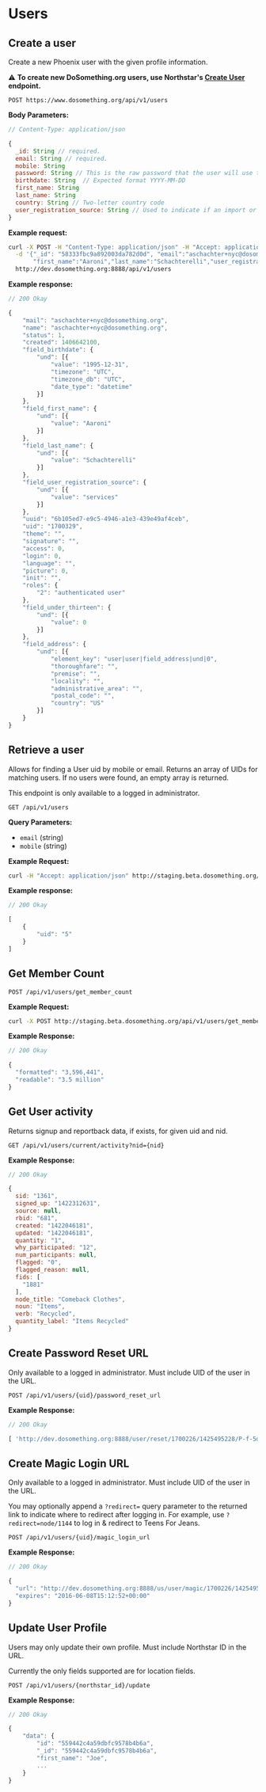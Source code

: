 # Users

## Create a user

Create a new Phoenix user with the given profile information.

:warning: __To create new DoSomething.org users, use Northstar's [Create User](https://github.com/DoSomething/northstar/blob/dev/documentation/endpoints/users.md#create-a-user)
endpoint.__

```
POST https://www.dosomething.org/api/v1/users
```

**Body Parameters:**

```js
// Content-Type: application/json

{
  _id: String // required.
  email: String // required.
  mobile: String
  password: String // This is the raw password that the user will use to login.
  birthdate: String  // Expected format YYYY-MM-DD
  first_name: String
  last_name: String
  country: String // Two-letter country code
  user_registration_source: String // Used to indicate if an import or external app has created the User.
}
```

**Example request:**

```sh
curl -X POST -H "Content-Type: application/json" -H "Accept: application/json" \
  -d '{"_id": "58333fbc9a892003da782d0d", "email":"aschachter+nyc@dosomething.org", "password":"password", "birthdate":"1995-12-31", \
       "first_name":"Aaroni","last_name":"Schachterelli","user_registration_source":"services"}' \
  http://dev.dosomething.org:8888/api/v1/users
```

**Example response:**

```js
// 200 Okay

{
    "mail": "aschachter+nyc@dosomething.org",
    "name": "aschachter+nyc@dosomething.org",
    "status": 1,
    "created": 1406642100,
    "field_birthdate": {
        "und": [{
            "value": "1995-12-31",
            "timezone": "UTC",
            "timezone_db": "UTC",
            "date_type": "datetime"
        }]
    },
    "field_first_name": {
        "und": [{
            "value": "Aaroni"
        }]
    },
    "field_last_name": {
        "und": [{
            "value": "Schachterelli"
        }]
    },
    "field_user_registration_source": {
        "und": [{
            "value": "services"
        }]
    },
    "uuid": "6b105ed7-e9c5-4946-a1e3-439e49af4ceb",
    "uid": "1700329",
    "theme": "",
    "signature": "",
    "access": 0,
    "login": 0,
    "language": "",
    "picture": 0,
    "init": "",
    "roles": {
        "2": "authenticated user"
    },
    "field_under_thirteen": {
        "und": [{
            "value": 0
        }]
    },
    "field_address": {
        "und": [{
            "element_key": "user|user|field_address|und|0",
            "thoroughfare": "",
            "premise": "",
            "locality": "",
            "administrative_area": "",
            "postal_code": "",
            "country": "US"
        }]
    }
}
```

## Retrieve a user

Allows for finding a User uid by mobile or email. Returns an array of UIDs for matching users. If no users were found,
an empty array is returned.

This endpoint is only available to a logged in administrator.

```
GET /api/v1/users
```

**Query Parameters:**
  - `email` (string)
  - `mobile` (string)

**Example Request:**
```sh
curl -H "Accept: application/json" http://staging.beta.dosomething.org/api/v1/users?parameters[mobile]=2125550001
```

**Example response:**

```js
// 200 Okay

[
    {
        "uid": "5"
    }
]
```

## Get Member Count

```
POST /api/v1/users/get_member_count
```

**Example Request:**
```sh
curl -X POST http://staging.beta.dosomething.org/api/v1/users/get_member_count
```

**Example Response:**

```js
// 200 Okay

{
  "formatted": "3,596,441",
  "readable": "3.5 million"
}
```

## Get User activity

Returns signup and reportback data, if exists, for given uid and nid.

```
GET /api/v1/users/current/activity?nid={nid}
```

**Example Response:**

```js
// 200 Okay

{
  sid: "1361",
  signed_up: "1422312631",
  source: null,
  rbid: "681",
  created: "1422046181",
  updated: "1422046181",
  quantity: "1",
  why_participated: "12",
  num_participants: null,
  flagged: "0",
  flagged_reason: null,
  fids: [
    "1881"
  ],
  node_title: "Comeback Clothes",
  noun: "Items",
  verb: "Recycled",
  quantity_label: "Items Recycled"
}
```

## Create Password Reset URL

Only available to a logged in administrator. Must include UID of the user in the URL.

```
POST /api/v1/users/{uid}/password_reset_url
```

**Example Response:**

```js
// 200 Okay

[ 'http://dev.dosomething.org:8888/user/reset/1700226/1425495228/P-f-5d6kHLrOXl0VrQfXavgmMjiNz042uihpxJW4jBc' ]
```

## Create Magic Login URL

Only available to a logged in administrator. Must include UID of the user in the URL.

You may optionally append a `?redirect=` query parameter to the returned link to indicate where to redirect
after logging in. For example, use `?redirect=node/1144` to log in & redirect to Teens For Jeans.

```
POST /api/v1/users/{uid}/magic_login_url
```

**Example Response:**

```js
// 200 Okay

{
  "url": "http://dev.dosomething.org:8888/us/user/magic/1700226/1425495228/P-f-5d6kHLrOXl0VrQfXavgmMjiNz042uihpxJW4jBc",
  "expires": "2016-06-08T15:12:52+00:00"
}
```

## Update User Profile

Users may only update their own profile. Must include Northstar ID in the URL.

Currently the only fields supported are for location fields.

```
POST /api/v1/users/{northstar_id}/update
```

**Example Response:**

```js
// 200 Okay

{
    "data": {
        "id": "559442c4a59dbfc9578b4b6a",
        "_id": "559442c4a59dbfc9578b4b6a",
        "first_name": "Joe",
        ...
    }
}
```

